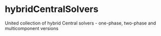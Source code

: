 # hybridCentralSolvers
United collection of hybrid  Central solvers - one-phase, two-phase and multicomponent versions
